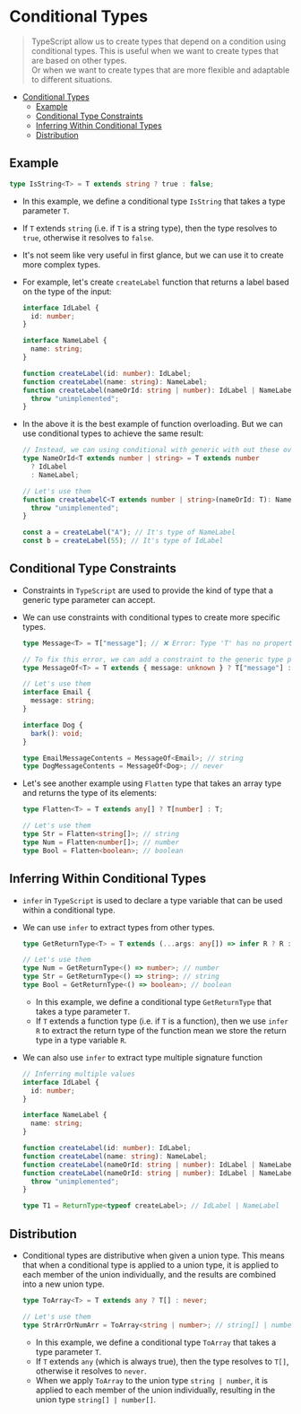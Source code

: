 # Conditional Types

> TypeScript allow us to create types that depend on a condition using conditional types. This is useful when we want to create types that are based on other types.\
> Or when we want to create types that are more flexible and adaptable to different situations.

- [Conditional Types](#conditional-types)
  - [Example](#example)
  - [Conditional Type Constraints](#conditional-type-constraints)
  - [Inferring Within Conditional Types](#inferring-within-conditional-types)
  - [Distribution](#distribution)

## Example

```ts
type IsString<T> = T extends string ? true : false;
```

- In this example, we define a conditional type `IsString` that takes a type parameter `T`.
- If `T` extends `string` (i.e. if `T` is a string type), then the type resolves to `true`, otherwise it resolves to `false`.
- It's not seem like very useful in first glance, but we can use it to create more complex types.

- For example, let's create `createLabel` function that returns a label based on the type of the input:

  ```ts
  interface IdLabel {
    id: number;
  }

  interface NameLabel {
    name: string;
  }

  function createLabel(id: number): IdLabel;
  function createLabel(name: string): NameLabel;
  function createLabel(nameOrId: string | number): IdLabel | NameLabel {
    throw "unimplemented";
  }
  ```

- In the above it is the best example of function overloading. But we can use conditional types to achieve the same result:

  ```ts
  // Instead, we can using conditional with generic with out these overloading function
  type NameOrId<T extends number | string> = T extends number
    ? IdLabel
    : NameLabel;

  // Let's use them
  function createLabelC<T extends number | string>(nameOrId: T): NameOrId<T> {
    throw "unimplemented";
  }

  const a = createLabel("A"); // It's type of NameLabel
  const b = createLabel(55); // It's type of IdLabel
  ```

## Conditional Type Constraints

- Constraints in `TypeScript` are used to provide the kind of type that a generic type parameter can accept.
- We can use constraints with conditional types to create more specific types.

  ```ts
  type Message<T> = T["message"]; // ❌ Error: Type 'T' has no properties in common with type '{ message: any; }'.

  // To fix this error, we can add a constraint to the generic type parameter T
  type MessageOf<T> = T extends { message: unknown } ? T["message"] : never;

  // Let's use them
  interface Email {
    message: string;
  }

  interface Dog {
    bark(): void;
  }

  type EmailMessageContents = MessageOf<Email>; // string
  type DogMessageContents = MessageOf<Dog>; // never
  ```

- Let's see another example using `Flatten` type that takes an array type and returns the type of its elements:

  ```ts
  type Flatten<T> = T extends any[] ? T[number] : T;

  // Let's use them
  type Str = Flatten<string[]>; // string
  type Num = Flatten<number[]>; // number
  type Bool = Flatten<boolean>; // boolean
  ```

## Inferring Within Conditional Types

- `infer` in `TypeScript` is used to declare a type variable that can be used within a conditional type.
- We can use `infer` to extract types from other types.

  ```ts
  type GetReturnType<T> = T extends (...args: any[]) => infer R ? R : never;

  // Let's use them
  type Num = GetReturnType<() => number>; // number
  type Str = GetReturnType<() => string>; // string
  type Bool = GetReturnType<() => boolean>; // boolean
  ```

  - In this example, we define a conditional type `GetReturnType` that takes a type parameter `T`.
  - If `T` extends a function type (i.e. if `T` is a function), then we use `infer R` to extract the return type of the function mean we store the return type in a type variable `R`.

- We can also use `infer` to extract type multiple signature function

  ```ts
  // Inferring multiple values
  interface IdLabel {
    id: number;
  }

  interface NameLabel {
    name: string;
  }

  function createLabel(id: number): IdLabel;
  function createLabel(name: string): NameLabel;
  function createLabel(nameOrId: string | number): IdLabel | NameLabel;
  function createLabel(nameOrId: string | number): IdLabel | NameLabel {
    throw "unimplemented";
  }

  type T1 = ReturnType<typeof createLabel>; // IdLabel | NameLabel
  ```

## Distribution

- Conditional types are distributive when given a union type. This means that when a conditional type is applied to a union type, it is applied to each member of the union individually, and the results are combined into a new union type.

  ```ts
  type ToArray<T> = T extends any ? T[] : never;

  // Let's use them
  type StrArrOrNumArr = ToArray<string | number>; // string[] | number[]
  ```

  - In this example, we define a conditional type `ToArray` that takes a type parameter `T`.
  - If `T` extends `any` (which is always true), then the type resolves to `T[]`, otherwise it resolves to `never`.
  - When we apply `ToArray` to the union type `string | number`, it is applied to each member of the union individually, resulting in the union type `string[] | number[]`.
